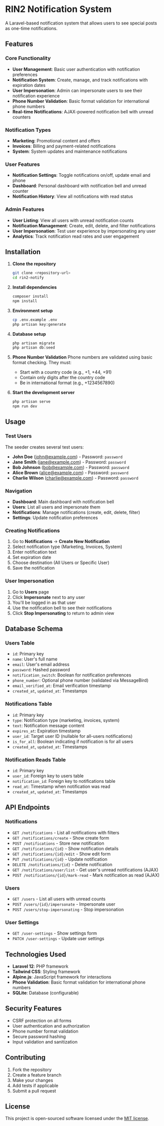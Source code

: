 # RIN2 Notification System

A Laravel-based notification system that allows users to see special posts as one-time notifications.

## Features

### Core Functionality
- **User Management**: Basic user authentication with notification preferences
- **Notification System**: Create, manage, and track notifications with expiration dates
- **User Impersonation**: Admin can impersonate users to see their notification experience
- **Phone Number Validation**: Basic format validation for international phone numbers
- **Real-time Notifications**: AJAX-powered notification bell with unread counters

### Notification Types
- **Marketing**: Promotional content and offers
- **Invoices**: Billing and payment-related notifications
- **System**: System updates and maintenance notifications

### User Features
- **Notification Settings**: Toggle notifications on/off, update email and phone
- **Dashboard**: Personal dashboard with notification bell and unread counter
- **Notification History**: View all notifications with read status

### Admin Features
- **User Listing**: View all users with unread notification counts
- **Notification Management**: Create, edit, delete, and filter notifications
- **User Impersonation**: Test user experience by impersonating any user
- **Analytics**: Track notification read rates and user engagement

## Installation

1. **Clone the repository**
   ```bash
   git clone <repository-url>
   cd rin2-notify
   ```

2. **Install dependencies**
   ```bash
   composer install
   npm install
   ```

3. **Environment setup**
   ```bash
   cp .env.example .env
   php artisan key:generate
   ```

4. **Database setup**
   ```bash
   php artisan migrate
   php artisan db:seed
   ```

5. **Phone Number Validation**
   Phone numbers are validated using basic format checking. They must:
   - Start with a country code (e.g., +1, +44, +91)
   - Contain only digits after the country code
   - Be in international format (e.g., +1234567890)

6. **Start the development server**
   ```bash
   php artisan serve
   npm run dev
   ```

## Usage

### Test Users
The seeder creates several test users:
- **John Doe** (john@example.com) - Password: `password`
- **Jane Smith** (jane@example.com) - Password: `password`
- **Bob Johnson** (bob@example.com) - Password: `password`
- **Alice Brown** (alice@example.com) - Password: `password`
- **Charlie Wilson** (charlie@example.com) - Password: `password`

### Navigation
- **Dashboard**: Main dashboard with notification bell
- **Users**: List all users and impersonate them
- **Notifications**: Manage notifications (create, edit, delete, filter)
- **Settings**: Update notification preferences

### Creating Notifications
1. Go to **Notifications** → **Create New Notification**
2. Select notification type (Marketing, Invoices, System)
3. Enter notification text
4. Set expiration date
5. Choose destination (All Users or Specific User)
6. Save the notification

### User Impersonation
1. Go to **Users** page
2. Click **Impersonate** next to any user
3. You'll be logged in as that user
4. Use the notification bell to see their notifications
5. Click **Stop Impersonating** to return to admin view

## Database Schema

### Users Table
- `id`: Primary key
- `name`: User's full name
- `email`: User's email address
- `password`: Hashed password
- `notification_switch`: Boolean for notification preferences
- `phone_number`: Optional phone number (validated via MessageBird)
- `email_verified_at`: Email verification timestamp
- `created_at`, `updated_at`: Timestamps

### Notifications Table
- `id`: Primary key
- `type`: Notification type (marketing, invoices, system)
- `text`: Notification message content
- `expires_at`: Expiration timestamp
- `user_id`: Target user ID (nullable for all-users notifications)
- `is_for_all`: Boolean indicating if notification is for all users
- `created_at`, `updated_at`: Timestamps

### Notification Reads Table
- `id`: Primary key
- `user_id`: Foreign key to users table
- `notification_id`: Foreign key to notifications table
- `read_at`: Timestamp when notification was read
- `created_at`, `updated_at`: Timestamps

## API Endpoints

### Notifications
- `GET /notifications` - List all notifications with filters
- `GET /notifications/create` - Show create form
- `POST /notifications` - Store new notification
- `GET /notifications/{id}` - Show notification details
- `GET /notifications/{id}/edit` - Show edit form
- `PUT /notifications/{id}` - Update notification
- `DELETE /notifications/{id}` - Delete notification
- `GET /notifications/user/list` - Get user's unread notifications (AJAX)
- `POST /notifications/{id}/mark-read` - Mark notification as read (AJAX)

### Users
- `GET /users` - List all users with unread counts
- `POST /users/{id}/impersonate` - Impersonate user
- `POST /users/stop-impersonating` - Stop impersonation

### User Settings
- `GET /user-settings` - Show settings form
- `PATCH /user-settings` - Update user settings

## Technologies Used

- **Laravel 12**: PHP framework
- **Tailwind CSS**: Styling framework
- **Alpine.js**: JavaScript framework for interactions
- **Phone Validation**: Basic format validation for international phone numbers
- **SQLite**: Database (configurable)

## Security Features

- CSRF protection on all forms
- User authentication and authorization
- Phone number format validation
- Secure password hashing
- Input validation and sanitization

## Contributing

1. Fork the repository
2. Create a feature branch
3. Make your changes
4. Add tests if applicable
5. Submit a pull request

## License

This project is open-sourced software licensed under the [MIT license](https://opensource.org/licenses/MIT).